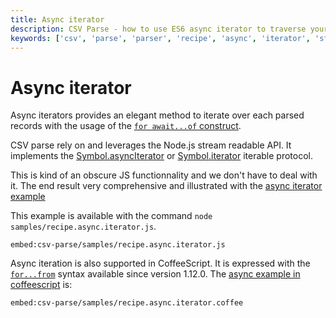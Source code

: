 ```yaml
---
title: Async iterator
description: CSV Parse - how to use ES6 async iterator to traverse your records.
keywords: ['csv', 'parse', 'parser', 'recipe', 'async', 'iterator', 'stream', 'pipe', 'read']
---
```


# Async iterator

Async iterators provides an elegant method to iterate over each parsed records with the usage of the [`for await...of` construct](https://developer.mozilla.org/en-US/docs/Web/JavaScript/Reference/Statements/for-await...of).

CSV parse rely on and leverages the Node.js stream readable API. It implements the [Symbol.asyncIterator](https://developer.mozilla.org/en-US/docs/Web/JavaScript/Reference/Global_Objects/Symbol/asyncIterator) or [Symbol.iterator](https://developer.mozilla.org/en-US/docs/Web/JavaScript/Reference/Global_Objects/Symbol/iterator) iterable protocol.

This is kind of an obscure JS functionnality and we don't have to deal with it. The end result very comprehensive and illustrated with the [async iterator example](https://github.com/adaltas/node-csv/blob/master/packages/csv-parse/samples/recipe.async.iterator.js)

This example is available with the command `node samples/recipe.async.iterator.js`.

`embed:csv-parse/samples/recipe.async.iterator.js`

Async iteration is also supported in CoffeeScript. It is expressed with the [`for...from`](https://coffeescript.org/#generators) syntax available since version 1.12.0. The [async example in coffeescript](https://github.com/adaltas/node-csv/blob/master/packages/csv-parse/samples/recipe.async.iterator.coffee) is:

`embed:csv-parse/samples/recipe.async.iterator.coffee`
